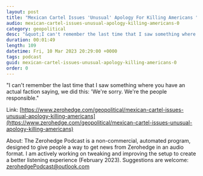 ```yaml
---
layout: post
title: "Mexican Cartel Issues 'Unusual' Apology For Killing Americans "
audio: mexican-cartel-issues-unusual-apology-killing-americans-0
category: geopolitical
desc: "&quot;I can't remember the last time that I saw something where you have an actual faction saying, we did this: 'We're sorry. We're the people responsible.&quot; "
duration: 00:01:49
length: 109
datetime: Fri, 10 Mar 2023 20:29:00 +0000
tags: podcast
guid: mexican-cartel-issues-unusual-apology-killing-americans-0
order: 0
---
```

&quot;I can't remember the last time that I saw something where you have an actual faction saying, we did this: 'We're sorry. We're the people responsible.&quot; 

Link: [https://www.zerohedge.com/geopolitical/mexican-cartel-issues-unusual-apology-killing-americans](https://www.zerohedge.com/geopolitical/mexican-cartel-issues-unusual-apology-killing-americans)

About: The Zerohedge Podcast is a non-commercial, automated program, designed to give people a way to get news from Zerohedge in an audio format.  I am actively working on tweaking and improving the setup to create a better listening experience (February 2023).  Suggestions are welcome: [zerohedgePodcast@outlook.com](mailto:zerohedgePodcast@outlook.com)